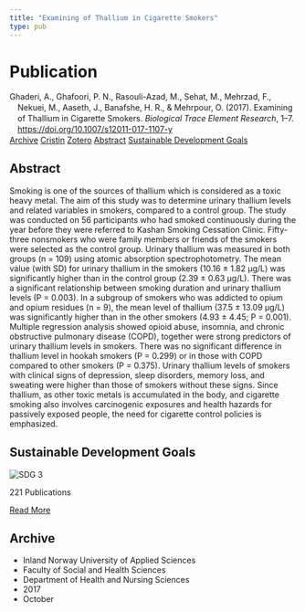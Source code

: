 ```yaml
---
title: "Examining of Thallium in Cigarette Smokers"
type: pub
---
```

<h1>Publication</h1>
<article id="csl-bib-container-F93QA4J2" class="csl-bib-container">
  <div class="csl-bib-body" style="line-height: 1.35; padding-left: 1em; text-indent:-1em;">
  <div class="csl-entry">Ghaderi, A., Ghafoori, P. N., Rasouli-Azad, M., Sehat, M., Mehrzad, F., Nekuei, M., Aaseth, J., Banafshe, H. R., &amp; Mehrpour, O. (2017). Examining of Thallium in Cigarette Smokers. <i>Biological Trace Element Research</i>, 1&#x2013;7. <a href="https://doi.org/10.1007/s12011-017-1107-y">https://doi.org/10.1007/s12011-017-1107-y</a></div>
</div>
  <div class="csl-bib-buttons">
    <a href="#taxonomy-article-F93QA4J2" class="csl-bib-button">Archive</a>
    <a href="https://app.cristin.no/results/show.jsf?id=1503254" alt="Cristin URL" class="csl-bib-button">Cristin</a>
    <a href="http://zotero.org/groups/5022929/items/F93QA4J2" alt="Zotero URL" class="csl-bib-button">Zotero</a>
    <a href="#abstract-article-F93QA4J2" class="csl-bib-button">Abstract</a>
    <a href="#sdg-article-F93QA4J2" class="csl-bib-button">Sustainable Development Goals</a>
  </div>
  <div id="csl-bib-meta-container-F93QA4J2"></div>
</article>
<div id="csl-bib-meta-F93QA4J2" class="csl-bib-meta">
  <article id="abstract-article-F93QA4J2" class="abstract-article">
    <h1>Abstract</h1>
    Smoking is one of the sources of thallium which is considered as a toxic heavy metal. The aim of this study was to determine urinary thallium levels and related variables in smokers, compared to a control group. The study was conducted on 56 participants who had smoked continuously during the year before they were referred to Kashan Smoking Cessation Clinic. Fifty-three nonsmokers who were family members or friends of the smokers were selected as the control group. Urinary thallium was measured in both groups (n = 109) using atomic absorption spectrophotometry. The mean value (with SD) for urinary thallium in the smokers (10.16 ± 1.82 μg/L) was significantly higher than in the control group (2.39 ± 0.63 μg/L). There was a significant relationship between smoking duration and urinary thallium levels (P = 0.003). In a subgroup of smokers who was addicted to opium and opium residues (n = 9), the mean level of thallium (37.5 ± 13.09 μg/L) was significantly higher than in the other smokers (4.93 ± 4.45; P = 0.001). Multiple regression analysis showed opioid abuse, insomnia, and chronic obstructive pulmonary disease (COPD), together were strong predictors of urinary thallium levels in smokers. There was no significant difference in thallium level in hookah smokers (P = 0.299) or in those with COPD compared to other smokers (P = 0.375). Urinary thallium levels of smokers with clinical signs of depression, sleep disorders, memory loss, and sweating were higher than those of smokers without these signs. Since thallium, as other toxic metals is accumulated in the body, and cigarette smoking also involves carcinogenic exposures and health hazards for passively exposed people, the need for cigarette control policies is emphasized.
  </article>
  <article id="sdg-article-F93QA4J2" class="sdg-article">
    <h1>Sustainable Development Goals</h1>
    <div class="sdg-container"><div id="sdg3" class="sdg">
<img src="{{< params subfolder >}}images/sdg/sdg03_en.png" class="image" alt="SDG 3">
<div class="sdg-overlay">
<p class="sdg-publication-count"><span>221</span> Publications</p>
<p><a href="https://sdgs.un.org/goals/goal3" class="sdg-read-more">Read More</a></p>
</div>
</div></div>
  </article>
  <article id="taxonomy-article-F93QA4J2" class="taxonomy-article">
    <h1>Archive</h1>
    <ul>
      <li>Inland Norway University of Applied Sciences</li>
      <li>Faculty of Social and Health Sciences</li>
      <li>Department of Health and Nursing Sciences</li>
      <li>2017</li>
      <li>October</li>
    </ul>
  </article>
</div>
